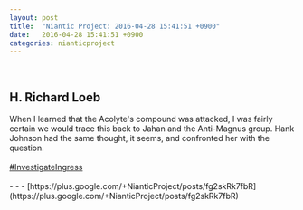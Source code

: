 ```yaml
---
layout: post
title:  "Niantic Project: 2016-04-28 15:41:51 +0900"
date:   2016-04-28 15:41:51 +0900
categories: nianticproject
---
```

<div class="shared"><br /><h2>H. Richard Loeb</h2>When I learned that the Acolyte's compound was attacked, I was fairly certain we would trace this back to Jahan and the Anti-Magnus group. Hank Johnson had the same thought, it seems, and confronted her with the question.<br /><br /><a rel="nofollow" class="ot-hashtag" href="https://plus.google.com/s/%23InvestigateIngress">#InvestigateIngress</a><br /><br /></div>
- - -
[https://plus.google.com/+NianticProject/posts/fg2skRk7fbR](https://plus.google.com/+NianticProject/posts/fg2skRk7fbR)
